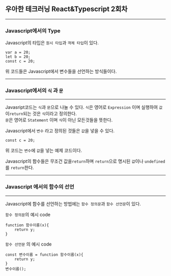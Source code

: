 ## 우아한 테크러닝 React&Typescript 2회차
* * *
### Javascript에서의 Type
Javascript의 타입은 `원시 타입`과 `객체 타입`이 있다.  
```JS
var a = 20;
let b = 20;
const c = 20;
```
위 코드들은 Javascript에서 변수들을 선언하는 방식들이다.

* * *
### Javascript에서의 `식` 과 `문`  
* * *
Javasript코드는 `식`과 `문`으로 나눌 수 있다.
`식`은 영어로 `Expression` 이며 실행하여 `값`이`return`되는 것은 `식`이라고 정의한다.  
`문`은 영어로 `Statement` 이며 `식`이 아닌 모든것들을 뜻한다.  
  
Javascript에서 `변수` 라고 정의된 것들은 `값`을 넣을 수 있다. 
```JS
const c = 20;
```
위 코드는 `변수`에 `값`을 넣는 예제 코드이다.  

Javascript의 함수들은 무조건 값을`return`하며 `return`으로 명시된 `값`이나 `undefined`를 `return`한다.  


* * *
### Javascript 에서의 함수의 선언
* * *

Javascript에 함수를 선언하는 방법에는 `함수 정의문`과 `함수 선언문`이 있다.  
  
`함수 정의문`의 예시 code
```JS
function 함수이름(x){
    return y;
}
```
`함수 선언문` 의 예시 code
```JS
const 변수이름 = function 함수이름(x){
    return y;
}
변수이름();
```


